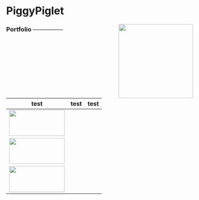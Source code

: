 <h1>PiggyPiglet</h1>
<img width="200px" align="right" src="https://piggypiglet.me/includes/img/tophazard.svg">
<h3>Portfolio ───────</h3>

| test | test | test |
| --- | --- | --- |
| <img height="70px" width="150px" src="https://piggypiglet.me/includes/img/portfolio/rpf.png"> |
| <img height="70px" width="150px" src="https://piggypiglet.me/includes/img/portfolio/gary.png"> |
| <img height="70px" width="150px" src="https://piggypiglet.me/includes/img/portfolio/papi.png"> |
